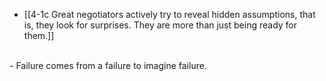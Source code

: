 - [[4-1c Great negotiators actively try to reveal hidden assumptions, that is, they look for surprises. They are more than just being ready for them.]]
<br>
- Failure comes from a failure to imagine failure.
